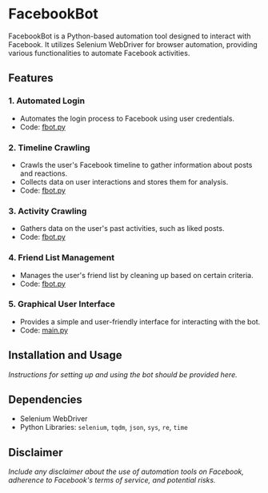 # FacebookBot

FacebookBot is a Python-based automation tool designed to interact with Facebook. It utilizes Selenium WebDriver for browser automation, providing various functionalities to automate Facebook activities.

## Features

### 1. Automated Login
- Automates the login process to Facebook using user credentials.
- Code: [fbot.py](https://github.com/hamidurrk/FacebookBot/blob/main/src/fbot.py)

### 2. Timeline Crawling
- Crawls the user's Facebook timeline to gather information about posts and reactions.
- Collects data on user interactions and stores them for analysis.
- Code: [fbot.py](https://github.com/hamidurrk/FacebookBot/blob/main/src/fbot.py)

### 3. Activity Crawling
- Gathers data on the user's past activities, such as liked posts.
- Code: [fbot.py](https://github.com/hamidurrk/FacebookBot/blob/main/src/fbot.py)

### 4. Friend List Management
- Manages the user's friend list by cleaning up based on certain criteria.
- Code: [fbot.py](https://github.com/hamidurrk/FacebookBot/blob/main/src/fbot.py)

### 5. Graphical User Interface
- Provides a simple and user-friendly interface for interacting with the bot.
- Code: [main.py](https://github.com/hamidurrk/FacebookBot/blob/main/src/main.py)

## Installation and Usage

*Instructions for setting up and using the bot should be provided here.*

## Dependencies

- Selenium WebDriver
- Python Libraries: `selenium`, `tqdm`, `json`, `sys`, `re`, `time`

## Disclaimer

*Include any disclaimer about the use of automation tools on Facebook, adherence to Facebook's terms of service, and potential risks.*


